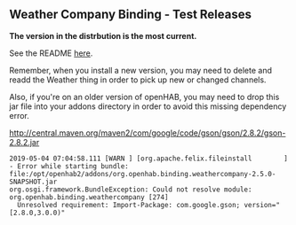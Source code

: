 ## Weather Company Binding - Test Releases

**The version in the distrbution is the most current.**

See the README [here](https://github.com/mhilbush/openhab2-addons/blob/weather-company-binding/addons/binding/org.openhab.binding.weathercompany/README.md).

Remember, when you install a new version, you may need to delete and readd 
the Weather thing in order to pick up new or changed channels.

Also, if you're on an older version of openHAB, you may need to drop this jar file into your addons directory in order to avoid this missing dependency error.

http://central.maven.org/maven2/com/google/code/gson/gson/2.8.2/gson-2.8.2.jar

```
2019-05-04 07:04:58.111 [WARN ] [org.apache.felix.fileinstall        ] - Error while starting bundle: file:/opt/openhab2/addons/org.openhab.binding.weathercompany-2.5.0-SNAPSHOT.jar
org.osgi.framework.BundleException: Could not resolve module: org.openhab.binding.weathercompany [274]
  Unresolved requirement: Import-Package: com.google.gson; version="[2.8.0,3.0.0)"
```
